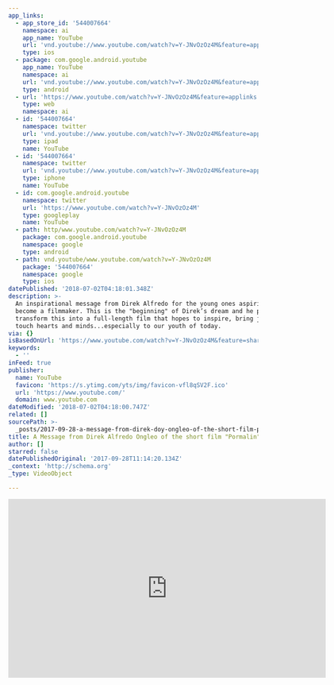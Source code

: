 ```yaml
---
app_links:
  - app_store_id: '544007664'
    namespace: ai
    app_name: YouTube
    url: 'vnd.youtube://www.youtube.com/watch?v=Y-JNvOzOz4M&feature=applinks'
    type: ios
  - package: com.google.android.youtube
    app_name: YouTube
    namespace: ai
    url: 'vnd.youtube://www.youtube.com/watch?v=Y-JNvOzOz4M&feature=applinks'
    type: android
  - url: 'https://www.youtube.com/watch?v=Y-JNvOzOz4M&feature=applinks'
    type: web
    namespace: ai
  - id: '544007664'
    namespace: twitter
    url: 'vnd.youtube://www.youtube.com/watch?v=Y-JNvOzOz4M&feature=applinks'
    type: ipad
    name: YouTube
  - id: '544007664'
    namespace: twitter
    url: 'vnd.youtube://www.youtube.com/watch?v=Y-JNvOzOz4M&feature=applinks'
    type: iphone
    name: YouTube
  - id: com.google.android.youtube
    namespace: twitter
    url: 'https://www.youtube.com/watch?v=Y-JNvOzOz4M'
    type: googleplay
    name: YouTube
  - path: http/www.youtube.com/watch?v=Y-JNvOzOz4M
    package: com.google.android.youtube
    namespace: google
    type: android
  - path: vnd.youtube/www.youtube.com/watch?v=Y-JNvOzOz4M
    package: '544007664'
    namespace: google
    type: ios
datePublished: '2018-07-02T04:18:01.348Z'
description: >-
  An inspirational message from Direk Alfredo for the young ones aspiring to
  become a filmmaker. This is the "beginning" of Direk’s dream and he plans to
  transform this into a full-length film that hopes to inspire, bring joy and
  touch hearts and minds...especially to our youth of today.
via: {}
isBasedOnUrl: 'https://www.youtube.com/watch?v=Y-JNvOzOz4M&feature=share'
keywords:
  - ''
inFeed: true
publisher:
  name: YouTube
  favicon: 'https://s.ytimg.com/yts/img/favicon-vfl8qSV2F.ico'
  url: 'https://www.youtube.com/'
  domain: www.youtube.com
dateModified: '2018-07-02T04:18:00.747Z'
related: []
sourcePath: >-
  _posts/2017-09-28-a-message-from-direk-doy-ongleo-of-the-short-film-pormalin.md
title: A Message from Direk Alfredo Ongleo of the short film "Pormalin"
author: []
starred: false
datePublishedOriginal: '2017-09-28T11:14:20.134Z'
_context: 'http://schema.org'
_type: VideoObject

---
```

<iframe src="https://cdn.embedly.com/widgets/media.html?src=https%3A%2F%2Fwww.youtube.com%2Fembed%2FY-JNvOzOz4M%3Ffeature%3Doembed&amp;url=http%3A%2F%2Fwww.youtube.com%2Fwatch%3Fv%3DY-JNvOzOz4M&amp;image=https%3A%2F%2Fi.ytimg.com%2Fvi%2FY-JNvOzOz4M%2Fhqdefault.jpg&amp;key=a715cf41cc93453ca338d350cd26f87b&amp;type=text%2Fhtml&amp;schema=youtube" width="640" height="360" scrolling="no" frameborder="0" allowfullscreen="" style=""></iframe>